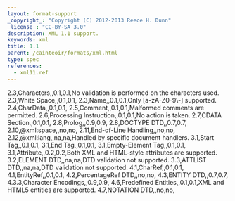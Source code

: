 ```yaml
---
layout: format-support
_copyright_: "Copyright (C) 2012-2013 Reece H. Dunn"
_license_: "CC-BY-SA 3.0"
description: XML 1.1 support.
keywords: xml
title: 1.1
parent: /cainteoir/formats/xml.html
type: spec
references:
  - xml11.ref
---
```


2.3,Characters,,0.1,0.1,No validation is performed on the characters used.
2.3,White Space,,0.1,0.1,
2.3,Name,,0.1,0.1,Only \[a-zA-Z0-9\\-\] supported.
2.4,CharData,,0.1,0.1,
2.5,Comment,,0.1,0.1,Malformed comments are permitted.
2.6,Processing Instruction,,0.1,0.1,No action is taken.
2.7,CDATA Section,,0.1,0.1,
2.8,Prolog,,0.9,0.9,
2.8,DOCTYPE DTD,,0.7,0.7,
2.10,@xml:space,,no,no,
2.11,End-of-Line Handling,,no,no,
2.12,@xml:lang,,na,na,Handled by specific document handlers.
3.1,Start Tag,,0.1,0.1,
3.1,End Tag,,0.1,0.1,
3.1,Empty-Element Tag,,0.1,0.1,
3.1,Attribute,,0.2,0.2,Both XML and HTML-style attributes are supported.
3.2,ELEMENT DTD,,na,na,DTD validation not supported.
3.3,ATTLIST DTD,,na,na,DTD validation not supported.
4.1,CharRef,,0.1,0.1,
4.1,EntityRef,,0.1,0.1,
4.2,PercentageRef DTD,,no,no,
4.3,ENTITY DTD,,0.7,0.7,
4.3.3,Character Encodings,,0.9,0.9,
4.6,Predefined Entities,,0.1,0.1,XML and HTML5 entities are supported.
4.7,NOTATION DTD,,no,no,
